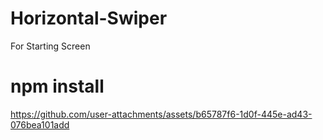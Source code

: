 # Horizontal-Swiper
For Starting Screen

# npm install

https://github.com/user-attachments/assets/b65787f6-1d0f-445e-ad43-076bea101add
